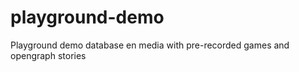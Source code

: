 playground-demo
===============

Playground demo database en media with pre-recorded games and opengraph stories

